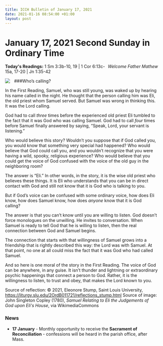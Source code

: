 ```yaml
---
title: ICCH Bulletin of January 17, 2021
date: 2021-01-16 08:54:00 +01:00
layout: post
---
```


# January 17, 2021 Second Sunday in Ordinary Time
<span style="float: right"><em>Welcome Father Mathew</em></span>
**Today's Readings:** 1 Sm 3:3b-10, 19 | 1 Cor 6:13c-15a, 17-20 | Jn 1:35-42


<img style="float: left; margin-right: 1em;" src="https://upload.wikimedia.org/wikipedia/commons/thumb/f/f1/Eli_and_Samuel.jpg/477px-Eli_and_Samuel.jpg">

###Who’s calling?

In the First Reading, Samuel, who was still young, was waked up by hearing his name called in the night. He thought that the person calling him was Eli, the old priest whom Samuel served. But Samuel was wrong in thinking this. It was the Lord calling.

God had to call *three* times before the experienced old priest Eli tumbled to the fact that it was God who was calling Samuel. God had to call *four* times before Samuel finally answered by saying, “Speak, Lord, your servant is listening.”

Who would believe this story? Wouldn’t you suppose that if God called you, you would know that something very special had happened? Who would believe that God could call you, and you wouldn’t recognize that you were having a wild, spooky, religious experience? Who would believe that you could get the voice of God confused with the voice of the old guy in the neighboring room?

The answer is “Eli.” In other words, in the story, it is the wise old priest who believes these things. It is Eli who understands that you can be in direct contact with God and still not know that it is God who is talking to you.

But if God’s voice can be confused with some ordinary voice, how does Eli know, how does Samuel know, how does *anyone* know that it is God calling?

The answer is that you can’t know until you are willing to listen. God doesn’t force monologues on the unwilling. He invites to conversation. When Samuel is ready to tell God that he is willing to listen, then the real connection between God and Samuel begins.

The connection that starts with that willingness of Samuel grows into a friendship that is rightly described this way: the Lord was with Samuel. At that point, no one at all could miss the fact that it was God who had called Samuel.

And so here is one moral of the story in the First Reading. The voice of God can be anywhere, in any guise. It isn’t thunder and lightning or extraordinary psychic happenings that connect a person to God. Rather, it is the willingness to listen, to trust and obey, that makes the Lord known to you.

Source of reflection: © 2021, Eleonore Stump, Saint Louis University, https://liturgy.slu.edu/2OrdB011721/reflections_stump.html
Source of image: John Singleton Copley (1780), *Samuel Relating to Eli the Judgements of God upon Eli's House*, via WikimediaCommons

### News 

* **17 January** - Monthly opportunity to receive the **Sacrament of Reconciliation** - confessions will be heard in the parish office, after Mass.
